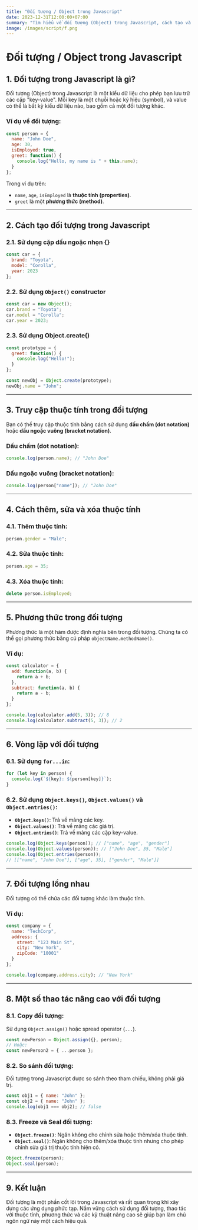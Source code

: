 ```yaml
---
title: "Đối tượng / Object trong Javascript"
date: 2023-12-31T12:00:00+07:00
summary: "Tìm hiểu về đối tượng (Object) trong Javascript, cách tạo và sử dụng các thuộc tính, phương thức, cũng như các thao tác phổ biến với đối tượng."
image: /images/script/f.png
---
```


# Đối tượng / Object trong Javascript

## **1. Đối tượng trong Javascript là gì?**
Đối tượng (Object) trong Javascript là một kiểu dữ liệu cho phép bạn lưu trữ các cặp "key-value". Mỗi key là một chuỗi hoặc ký hiệu (symbol), và value có thể là bất kỳ kiểu dữ liệu nào, bao gồm cả một đối tượng khác.

### **Ví dụ về đối tượng:**
```javascript
const person = {
  name: "John Doe",
  age: 30,
  isEmployed: true,
  greet: function() {
    console.log("Hello, my name is " + this.name);
  }
};
```

Trong ví dụ trên:
- `name`, `age`, `isEmployed` là **thuộc tính (properties)**.
- `greet` là một **phương thức (method)**.

---

## **2. Cách tạo đối tượng trong Javascript**

### **2.1. Sử dụng cặp dấu ngoặc nhọn {}**
```javascript
const car = {
  brand: "Toyota",
  model: "Corolla",
  year: 2023
};
```

### **2.2. Sử dụng `Object()` constructor**
```javascript
const car = new Object();
car.brand = "Toyota";
car.model = "Corolla";
car.year = 2023;
```

### **2.3. Sử dụng Object.create()**
```javascript
const prototype = {
  greet: function() {
    console.log("Hello!");
  }
};

const newObj = Object.create(prototype);
newObj.name = "John";
```

---

## **3. Truy cập thuộc tính trong đối tượng**
Bạn có thể truy cập thuộc tính bằng cách sử dụng **dấu chấm (dot notation)** hoặc **dấu ngoặc vuông (bracket notation)**.

### **Dấu chấm (dot notation):**
```javascript
console.log(person.name); // "John Doe"
```

### **Dấu ngoặc vuông (bracket notation):**
```javascript
console.log(person["name"]); // "John Doe"
```

---

## **4. Cách thêm, sửa và xóa thuộc tính**

### **4.1. Thêm thuộc tính:**
```javascript
person.gender = "Male";
```

### **4.2. Sửa thuộc tính:**
```javascript
person.age = 35;
```

### **4.3. Xóa thuộc tính:**
```javascript
delete person.isEmployed;
```

---

## **5. Phương thức trong đối tượng**
Phương thức là một hàm được định nghĩa bên trong đối tượng. Chúng ta có thể gọi phương thức bằng cú pháp `objectName.methodName()`.

### **Ví dụ:**
```javascript
const calculator = {
  add: function(a, b) {
    return a + b;
  },
  subtract: function(a, b) {
    return a - b;
  }
};

console.log(calculator.add(5, 3)); // 8
console.log(calculator.subtract(5, 3)); // 2
```

---

## **6. Vòng lặp với đối tượng**

### **6.1. Sử dụng `for...in`:**
```javascript
for (let key in person) {
  console.log(`${key}: ${person[key]}`);
}
```

### **6.2. Sử dụng `Object.keys()`, `Object.values()` và `Object.entries()`:**
- **`Object.keys()`**: Trả về mảng các key.
- **`Object.values()`**: Trả về mảng các giá trị.
- **`Object.entries()`**: Trả về mảng các cặp key-value.

```javascript
console.log(Object.keys(person)); // ["name", "age", "gender"]
console.log(Object.values(person)); // ["John Doe", 35, "Male"]
console.log(Object.entries(person));
// [["name", "John Doe"], ["age", 35], ["gender", "Male"]]
```

---

## **7. Đối tượng lồng nhau**
Đối tượng có thể chứa các đối tượng khác làm thuộc tính.

### **Ví dụ:**
```javascript
const company = {
  name: "TechCorp",
  address: {
    street: "123 Main St",
    city: "New York",
    zipCode: "10001"
  }
};

console.log(company.address.city); // "New York"
```

---

## **8. Một số thao tác nâng cao với đối tượng**

### **8.1. Copy đối tượng:**
Sử dụng `Object.assign()` hoặc spread operator (`...`).
```javascript
const newPerson = Object.assign({}, person);
// Hoặc:
const newPerson2 = { ...person };
```

### **8.2. So sánh đối tượng:**
Đối tượng trong Javascript được so sánh theo tham chiếu, không phải giá trị.
```javascript
const obj1 = { name: "John" };
const obj2 = { name: "John" };
console.log(obj1 === obj2); // false
```

### **8.3. Freeze và Seal đối tượng:**
- **`Object.freeze()`**: Ngăn không cho chỉnh sửa hoặc thêm/xóa thuộc tính.
- **`Object.seal()`**: Ngăn không cho thêm/xóa thuộc tính nhưng cho phép chỉnh sửa giá trị thuộc tính hiện có.
```javascript
Object.freeze(person);
Object.seal(person);
```

---

## **9. Kết luận**
Đối tượng là một phần cốt lõi trong Javascript và rất quan trọng khi xây dựng các ứng dụng phức tạp. Nắm vững cách sử dụng đối tượng, thao tác với thuộc tính, phương thức và các kỹ thuật nâng cao sẽ giúp bạn làm chủ ngôn ngữ này một cách hiệu quả.
